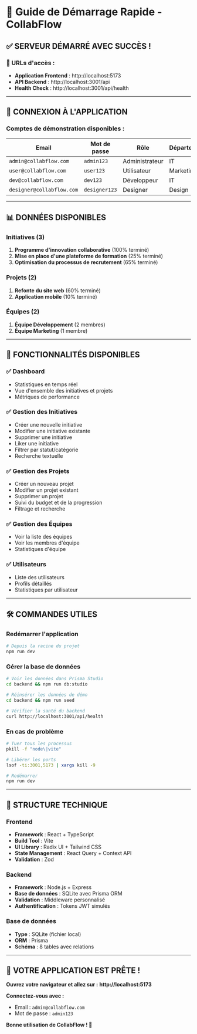 # 🚀 Guide de Démarrage Rapide - CollabFlow

## ✅ **SERVEUR DÉMARRÉ AVEC SUCCÈS !**

### **📡 URLs d'accès :**
- **Application Frontend** : http://localhost:5173
- **API Backend** : http://localhost:3001/api
- **Health Check** : http://localhost:3001/api/health

---

## 🔐 **CONNEXION À L'APPLICATION**

### **Comptes de démonstration disponibles :**

| Email | Mot de passe | Rôle | Département |
|-------|-------------|------|-------------|
| `admin@collabflow.com` | `admin123` | Administrateur | IT |
| `user@collabflow.com` | `user123` | Utilisateur | Marketing |
| `dev@collabflow.com` | `dev123` | Développeur | IT |
| `designer@collabflow.com` | `designer123` | Designer | Design |

---

## 📊 **DONNÉES DISPONIBLES**

### **Initiatives (3)**
1. **Programme d'innovation collaborative** (100% terminé)
2. **Mise en place d'une plateforme de formation** (25% terminé)
3. **Optimisation du processus de recrutement** (65% terminé)

### **Projets (2)**
1. **Refonte du site web** (60% terminé)
2. **Application mobile** (10% terminé)

### **Équipes (2)**
1. **Équipe Développement** (2 membres)
2. **Équipe Marketing** (1 membre)

---

## 🎯 **FONCTIONNALITÉS DISPONIBLES**

### **✅ Dashboard**
- Statistiques en temps réel
- Vue d'ensemble des initiatives et projets
- Métriques de performance

### **✅ Gestion des Initiatives**
- Créer une nouvelle initiative
- Modifier une initiative existante
- Supprimer une initiative
- Liker une initiative
- Filtrer par statut/catégorie
- Recherche textuelle

### **✅ Gestion des Projets**
- Créer un nouveau projet
- Modifier un projet existant
- Supprimer un projet
- Suivi du budget et de la progression
- Filtrage et recherche

### **✅ Gestion des Équipes**
- Voir la liste des équipes
- Voir les membres d'équipe
- Statistiques d'équipe

### **✅ Utilisateurs**
- Liste des utilisateurs
- Profils détaillés
- Statistiques par utilisateur

---

## 🛠️ **COMMANDES UTILES**

### **Redémarrer l'application**
```bash
# Depuis la racine du projet
npm run dev
```

### **Gérer la base de données**
```bash
# Voir les données dans Prisma Studio
cd backend && npm run db:studio

# Réinsérer les données de démo
cd backend && npm run seed

# Vérifier la santé du backend
curl http://localhost:3001/api/health
```

### **En cas de problème**
```bash
# Tuer tous les processus
pkill -f "node\|vite"

# Libérer les ports
lsof -ti:3001,5173 | xargs kill -9

# Redémarrer
npm run dev
```

---

## 🔧 **STRUCTURE TECHNIQUE**

### **Frontend**
- **Framework** : React + TypeScript
- **Build Tool** : Vite
- **UI Library** : Radix UI + Tailwind CSS
- **State Management** : React Query + Context API
- **Validation** : Zod

### **Backend**
- **Framework** : Node.js + Express
- **Base de données** : SQLite avec Prisma ORM
- **Validation** : Middleware personnalisé
- **Authentification** : Tokens JWT simulés

### **Base de données**
- **Type** : SQLite (fichier local)
- **ORM** : Prisma
- **Schéma** : 8 tables avec relations

---

## 🎉 **VOTRE APPLICATION EST PRÊTE !**

**Ouvrez votre navigateur et allez sur :**
**http://localhost:5173**

**Connectez-vous avec :**
- Email : `admin@collabflow.com`
- Mot de passe : `admin123`

**Bonne utilisation de CollabFlow ! 🚀**
